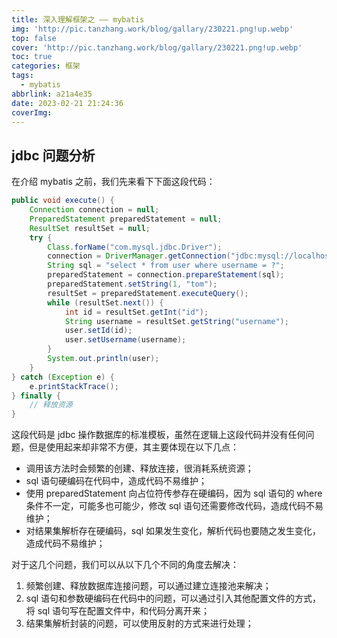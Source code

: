 ```yaml
---
title: 深入理解框架之 —— mybatis
img: 'http://pic.tanzhang.work/blog/gallary/230221.png!up.webp'
top: false
cover: 'http://pic.tanzhang.work/blog/gallary/230221.png!up.webp'
toc: true
categories: 框架
tags:
  - mybatis
abbrlink: a21a4e35
date: 2023-02-21 21:24:36
coverImg:
---
```

## jdbc 问题分析

在介绍 mybatis 之前，我们先来看下下面这段代码：

```java
public void execute() {
    Connection connection = null;
    PreparedStatement preparedStatement = null;
    ResultSet resultSet = null;
    try {
        Class.forName("com.mysql.jdbc.Driver");
        connection = DriverManager.getConnection("jdbc:mysql://localhost:3306/mybatis?characterEncoding=utf-8", "root", "root");
        String sql = "select * from user where username = ?";
        preparedStatement = connection.prepareStatement(sql);
        preparedStatement.setString(1, "tom");
        resultSet = preparedStatement.executeQuery();
        while (resultSet.next()) {
            int id = resultSet.getInt("id");
            String username = resultSet.getString("username");
            user.setId(id);
            user.setUsername(username);
        }
        System.out.println(user);
    }
} catch (Exception e) {
    e.printStackTrace();
} finally {
    // 释放资源
}
```

这段代码是 jdbc 操作数据库的标准模板，虽然在逻辑上这段代码并没有任何问题，但是使用起来却非常不方便，其主要体现在以下几点：

* 调用该方法时会频繁的创建、释放连接，很消耗系统资源；
* sql 语句硬编码在代码中，造成代码不易维护；
* 使用 preparedStatement 向占位符传参存在硬编码，因为 sql 语句的 where 条件不一定，可能多也可能少，修改 sql 语句还需要修改代码，造成代码不易维护；
* 对结果集解析存在硬编码，sql 如果发生变化，解析代码也要随之发生变化，造成代码不易维护；

对于这几个问题，我们可以从以下几个不同的角度去解决：

1. 频繁创建、释放数据库连接问题，可以通过建立连接池来解决；
2. sql 语句和参数硬编码在代码中的问题，可以通过引入其他配置文件的方式，将 sql 语句写在配置文件中，和代码分离开来；
3. 结果集解析封装的问题，可以使用反射的方式来进行处理；
